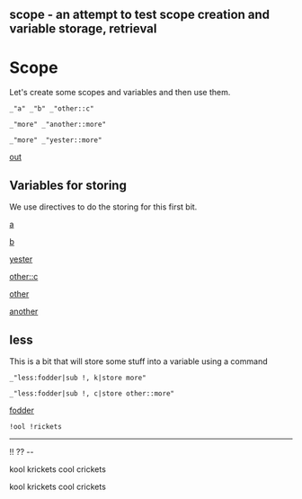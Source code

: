 scope - an attempt to test scope creation and variable storage, retrieval
---
# Scope

Let's create some scopes and variables and then use them. 

    _"a" _"b" _"other::c"

    _"more" _"another::more"
    
    _"more" _"yester::more"

[out](#scope "save:")

##  Variables for storing

We use directives to do the storing for this first bit. 

[a](# "store:!!")

[b](# "store:??")

[yester](# "link scope:another")

[other::c](# "store:--")

[other](# "new scope:")

[another](# "link scope:other")


## less

This is a bit that will store some stuff into a variable using a command

    _"less:fodder|sub !, k|store more"

    _"less:fodder|sub !, c|store other::more"

[fodder]()

    !ool !rickets

---
!! ?? --

kool krickets cool crickets

kool krickets cool crickets
